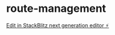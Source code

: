 # route-management

[Edit in StackBlitz next generation editor ⚡️](https://stackblitz.com/~/github.com/Shahid-khan5/route-management)